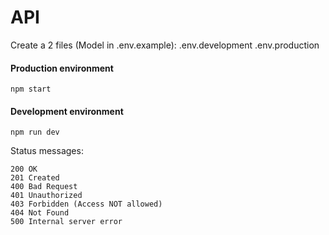 # API

Create a 2 files (Model in .env.example):
.env.development
.env.production

#### Production environment
```
npm start
```

#### Development environment
```
npm run dev
```

Status messages:
```
200 OK
201 Created
400 Bad Request
401 Unauthorized
403 Forbidden (Access NOT allowed)
404 Not Found
500 Internal server error
```